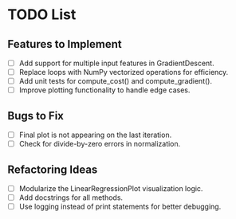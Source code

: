 # TODO List

## Features to Implement
- [ ] Add support for multiple input features in GradientDescent.
- [ ] Replace loops with NumPy vectorized operations for efficiency.
- [ ] Add unit tests for compute_cost() and compute_gradient().
- [ ] Improve plotting functionality to handle edge cases.

## Bugs to Fix
- [ ] Final plot is not appearing on the last iteration.
- [ ] Check for divide-by-zero errors in normalization.

## Refactoring Ideas
- [ ] Modularize the LinearRegressionPlot visualization logic.
- [ ] Add docstrings for all methods.
- [ ] Use logging instead of print statements for better debugging.